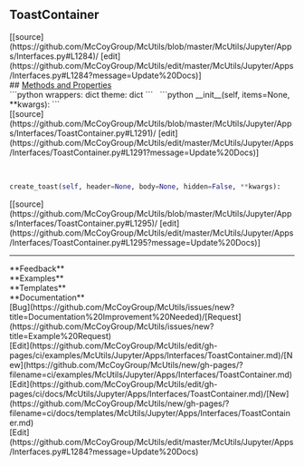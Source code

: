 ## <a id="McUtils.McUtils.Jupyter.Apps.Interfaces.ToastContainer">ToastContainer</a> 

<div class="docs-source-link" markdown="1">
[[source](https://github.com/McCoyGroup/McUtils/blob/master/McUtils/Jupyter/Apps/Interfaces.py#L1284)/
[edit](https://github.com/McCoyGroup/McUtils/edit/master/McUtils/Jupyter/Apps/Interfaces.py#L1284?message=Update%20Docs)]
</div>









<div class="collapsible-section">
 <div class="collapsible-section collapsible-section-header" markdown="1">
## <a class="collapse-link" data-toggle="collapse" href="#methods" markdown="1"> Methods and Properties</a> <a class="float-right" data-toggle="collapse" href="#methods"><i class="fa fa-chevron-down"></i></a>
 </div>
 <div class="collapsible-section collapsible-section-body collapse show" id="methods" markdown="1">
 ```python
wrappers: dict
theme: dict
```
<a id="McUtils.McUtils.Jupyter.Apps.Interfaces.ToastContainer.__init__" class="docs-object-method">&nbsp;</a> 
```python
__init__(self, items=None, **kwargs): 
```
<div class="docs-source-link" markdown="1">
[[source](https://github.com/McCoyGroup/McUtils/blob/master/McUtils/Jupyter/Apps/Interfaces/ToastContainer.py#L1291)/
[edit](https://github.com/McCoyGroup/McUtils/edit/master/McUtils/Jupyter/Apps/Interfaces/ToastContainer.py#L1291?message=Update%20Docs)]
</div>


<a id="McUtils.McUtils.Jupyter.Apps.Interfaces.ToastContainer.create_toast" class="docs-object-method">&nbsp;</a> 
```python
create_toast(self, header=None, body=None, hidden=False, **kwargs): 
```
<div class="docs-source-link" markdown="1">
[[source](https://github.com/McCoyGroup/McUtils/blob/master/McUtils/Jupyter/Apps/Interfaces/ToastContainer.py#L1295)/
[edit](https://github.com/McCoyGroup/McUtils/edit/master/McUtils/Jupyter/Apps/Interfaces/ToastContainer.py#L1295?message=Update%20Docs)]
</div>
 </div>
</div>












---


<div markdown="1" class="text-secondary">
<div class="container">
  <div class="row">
   <div class="col" markdown="1">
**Feedback**   
</div>
   <div class="col" markdown="1">
**Examples**   
</div>
   <div class="col" markdown="1">
**Templates**   
</div>
   <div class="col" markdown="1">
**Documentation**   
</div>
   <div class="col" markdown="1">
   
</div>
   <div class="col" markdown="1">
   
</div>
   <div class="col" markdown="1">
   
</div>
</div>
  <div class="row">
   <div class="col" markdown="1">
[Bug](https://github.com/McCoyGroup/McUtils/issues/new?title=Documentation%20Improvement%20Needed)/[Request](https://github.com/McCoyGroup/McUtils/issues/new?title=Example%20Request)   
</div>
   <div class="col" markdown="1">
[Edit](https://github.com/McCoyGroup/McUtils/edit/gh-pages/ci/examples/McUtils/Jupyter/Apps/Interfaces/ToastContainer.md)/[New](https://github.com/McCoyGroup/McUtils/new/gh-pages/?filename=ci/examples/McUtils/Jupyter/Apps/Interfaces/ToastContainer.md)   
</div>
   <div class="col" markdown="1">
[Edit](https://github.com/McCoyGroup/McUtils/edit/gh-pages/ci/docs/McUtils/Jupyter/Apps/Interfaces/ToastContainer.md)/[New](https://github.com/McCoyGroup/McUtils/new/gh-pages/?filename=ci/docs/templates/McUtils/Jupyter/Apps/Interfaces/ToastContainer.md)   
</div>
   <div class="col" markdown="1">
[Edit](https://github.com/McCoyGroup/McUtils/edit/master/McUtils/Jupyter/Apps/Interfaces.py#L1284?message=Update%20Docs)   
</div>
   <div class="col" markdown="1">
   
</div>
   <div class="col" markdown="1">
   
</div>
   <div class="col" markdown="1">
   
</div>
</div>
</div>
</div>